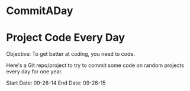 CommitADay
==========

Project Code Every Day
======================

Objective: To get better at coding, you need to code.

Here's a Git repo/project to try to commit some code on random projects 
every day for one year.

Start Date: 09-26-14
End Date: 09-26-15
